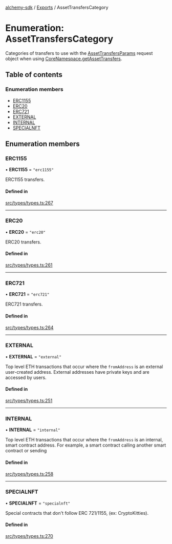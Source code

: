 [alchemy-sdk](../README.md) / [Exports](../modules.md) / AssetTransfersCategory

# Enumeration: AssetTransfersCategory

Categories of transfers to use with the [AssetTransfersParams](../interfaces/AssetTransfersParams.md) request
object when using [CoreNamespace.getAssetTransfers](../classes/CoreNamespace.md#getassettransfers).

## Table of contents

### Enumeration members

- [ERC1155](AssetTransfersCategory.md#erc1155)
- [ERC20](AssetTransfersCategory.md#erc20)
- [ERC721](AssetTransfersCategory.md#erc721)
- [EXTERNAL](AssetTransfersCategory.md#external)
- [INTERNAL](AssetTransfersCategory.md#internal)
- [SPECIALNFT](AssetTransfersCategory.md#specialnft)

## Enumeration members

### ERC1155

• **ERC1155** = `"erc1155"`

ERC1155 transfers.

#### Defined in

[src/types/types.ts:267](https://github.com/alchemyplatform/alchemy-sdk-js/blob/5944626/src/types/types.ts#L267)

___

### ERC20

• **ERC20** = `"erc20"`

ERC20 transfers.

#### Defined in

[src/types/types.ts:261](https://github.com/alchemyplatform/alchemy-sdk-js/blob/5944626/src/types/types.ts#L261)

___

### ERC721

• **ERC721** = `"erc721"`

ERC721 transfers.

#### Defined in

[src/types/types.ts:264](https://github.com/alchemyplatform/alchemy-sdk-js/blob/5944626/src/types/types.ts#L264)

___

### EXTERNAL

• **EXTERNAL** = `"external"`

Top level ETH transactions that occur where the `fromAddress` is an
external user-created address. External addresses have private keys and are
accessed by users.

#### Defined in

[src/types/types.ts:251](https://github.com/alchemyplatform/alchemy-sdk-js/blob/5944626/src/types/types.ts#L251)

___

### INTERNAL

• **INTERNAL** = `"internal"`

Top level ETH transactions that occur where the `fromAddress` is an
internal, smart contract address. For example, a smart contract calling
another smart contract or sending

#### Defined in

[src/types/types.ts:258](https://github.com/alchemyplatform/alchemy-sdk-js/blob/5944626/src/types/types.ts#L258)

___

### SPECIALNFT

• **SPECIALNFT** = `"specialnft"`

Special contracts that don't follow ERC 721/1155, (ex: CryptoKitties).

#### Defined in

[src/types/types.ts:270](https://github.com/alchemyplatform/alchemy-sdk-js/blob/5944626/src/types/types.ts#L270)
